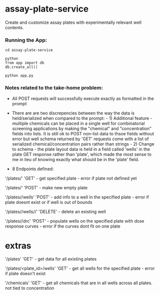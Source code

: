 # assay-plate-service
Create and customize assay plates with experimentally relevant well contents.

### Running the App:
`cd assay-plate-service`

```
python
from app import db
db.create_all()
```

`python app.py`

### Notes related to the take-home problem:

 - All POST requests will successfully execute exactly as formatted in the prompt
 - There are are two discrepencies between the way the data is held/serialized when compared to the prompt:
            - 1) Additional feature - multiple chemicals can be placed in a single well for combinatorial screening applications by making the "chemical" and "concentration" fields into lists.
            It is still ok to POST non-list data to thsoe fields without error but well schema returned by 'GET' requests come with a list of serialized chemical/concentration pairs rather than strings
            - 2) Change to schema - the plate layout data is held in a field called 'wells' in the plate GET response rather than 'plate',
            which made the most sense to me in lieu of knowing exactly what should be in the 'plate' field.

 - 8 Endpoints defined:

 '/plates/<id>'    'GET'
        - get specified plate
        - error if plate not defined yet

 '/plates/<id>'   'POST'
        - make new empty plate

 '/plates/<id>/wells' 'POST'
        - add info to a well in the specified plate
        - error if plate doesnt exist or if well is out of bounds

 '/plates/<id>/wells/<row>/<col>' 'DELETE'
        - delete an existing well

 '/plates/<id>/drc'   'POST'
        - populate wells on the specified plate with dose response curves
        - error if the curves dont fit on one plate

 # extras

 '/plates'    'GET'
        - get data for all existing plates

 '/plates/<plate_id>/wells' 'GET'
        - get all wells for the specified plate
        - error if plate doesn't exist

 '/chemicals' 'GET'
        - get all chemicals that are in all wells across all plates. not tied to concentration



